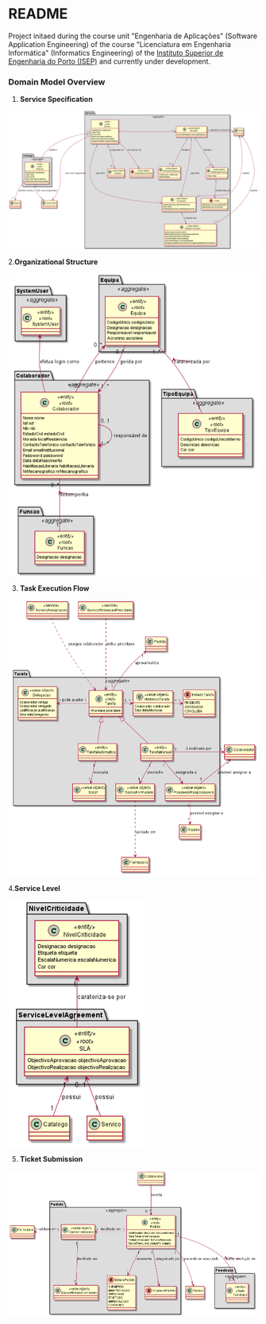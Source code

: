 # README #

Project initaed during the course unit "Engenharia de Aplicações" (Software Application Engineering) of
the course "Licenciatura em Engenharia Informática" (Informatics Engineering) of the [Instituto Superior de 
Engenharia do Porto (ISEP)](http://www.isep.ipp.pt) and currently under development.


### Domain Model Overview ###

1. **Service Specification**

![Img1](<Modelo Dominio/EspecificacaoServico.png>)


2.**Organizational Structure**

![Img2](<Modelo Dominio/EstruturaOrganica.png>)

3. **Task Execution Flow**

![Img3](<Modelo Dominio/ExecucaoFluxo.png>)

4.**Service Level**

![Img4](<Modelo Dominio/NivelServico.png>)

5. **Ticket Submission**

![Img5](<Modelo Dominio/SolicitacaoServico.png>)
